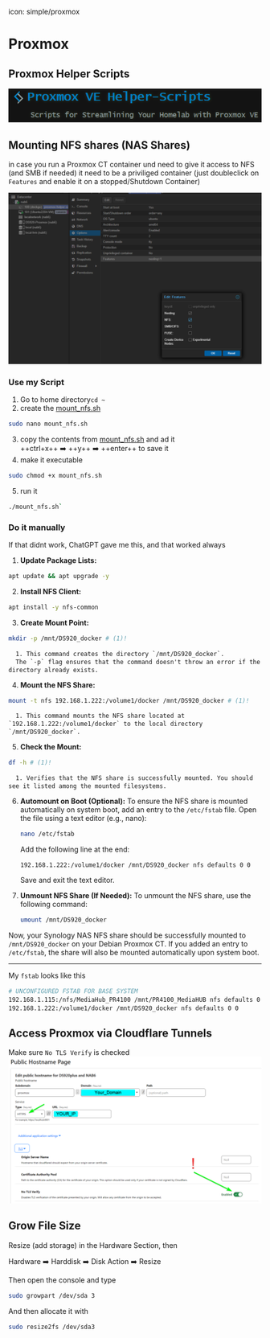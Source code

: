 icon: simple/proxmox

# Proxmox


## Proxmox Helper Scripts
[![Proxmox Helper Scripts](../images/screengrabs/proxmox-helper-scripts.png)](https://tteck.github.io/Proxmox/)







## Mounting NFS shares (NAS Shares)
  
in case you run a Proxmox CT container und need to give it access to NFS (and SMB if needed)
it need to be a priviliged container
(just doubleclick on `Features` and enable it on a stopped/Shutdown Container)

![Alt text](../images/screengrabs/pveCT-nfs-access.png)









### Use my Script  
1. Go to home directory`cd ~`
2. create the [mount_nfs.sh](https://github.com/GSB-Deleven/mkdocs-material/blob/13f4f78b4cc5df7a144bb620dec7c818c5e2e076/docs/scripts-and-snippets/mount_nfs.sh) 
```sh
sudo nano mount_nfs.sh
```
3. copy the contents from [mount_nfs.sh](https://github.com/GSB-Deleven/mkdocs-material/blob/13f4f78b4cc5df7a144bb620dec7c818c5e2e076/docs/scripts-and-snippets/mount_nfs.sh) and ad it  
++ctrl+x++ :arrow_right: ++y++ :arrow_right: ++enter++ to save it
4. make it executable 
```sh
sudo chmod +x mount_nfs.sh
```
5. run it 
```sh
./mount_nfs.sh`
```










### Do it manually
If that didnt work, ChatGPT gave me this, and that worked always

1. **Update Package Lists:**
```sh
apt update && apt upgrade -y
```

2. **Install NFS Client:**
```sh
apt install -y nfs-common
```

3. **Create Mount Point:**
```sh
mkdir -p /mnt/DS920_docker # (1)!
```

      1. This command creates the directory `/mnt/DS920_docker`.  
      The `-p` flag ensures that the command doesn't throw an error if the directory already exists.

4. **Mount the NFS Share:**
```sh
mount -t nfs 192.168.1.222:/volume1/docker /mnt/DS920_docker # (1)!
```

      1. This command mounts the NFS share located at `192.168.1.222:/volume1/docker` to the local directory `/mnt/DS920_docker`.

5. **Check the Mount:**
```sh
df -h # (1)!
```

      1. Verifies that the NFS share is successfully mounted. You should see it listed among the mounted filesystems.

6. **Automount on Boot (Optional):**
   To ensure the NFS share is mounted automatically on system boot, add an entry to the `/etc/fstab` file. Open the file using a text editor (e.g., nano):
   
   ```sh
   nano /etc/fstab
   ```

   Add the following line at the end:
   ```text
   192.168.1.222:/volume1/docker /mnt/DS920_docker nfs defaults 0 0
   ```

   Save and exit the text editor.

7. **Unmount NFS Share (If Needed):**
   To unmount the NFS share, use the following command:
   ```sh
   umount /mnt/DS920_docker
   ```

Now, your Synology NAS NFS share should be successfully mounted to `/mnt/DS920_docker` on your Debian Proxmox CT. 
If you added an entry to `/etc/fstab`, the share will also be mounted automatically upon system boot.  

---

My `fstab` looks like this

```sh
# UNCONFIGURED FSTAB FOR BASE SYSTEM
192.168.1.115:/nfs/MediaHub_PR4100 /mnt/PR4100_MediaHUB nfs defaults 0 0
192.168.1.222:/volume1/docker /mnt/DS920_docker nfs defaults 0 0
```


## Access Proxmox via Cloudflare Tunnels

Make sure `No TLS Verify` is checked
![Alt text](../images/screengrabs/cloudflare_tunnel_no_tls.png)

## Grow File Size

Resize (add storage) in the Hardware Section, then

Hardware :arrow_right: Harddisk :arrow_right: Disk Action :arrow_right: Resize
  
Then open the console and type

```sh
sudo growpart /dev/sda 3
```

And then allocate it with

```sh
sudo resize2fs /dev/sda3
```
